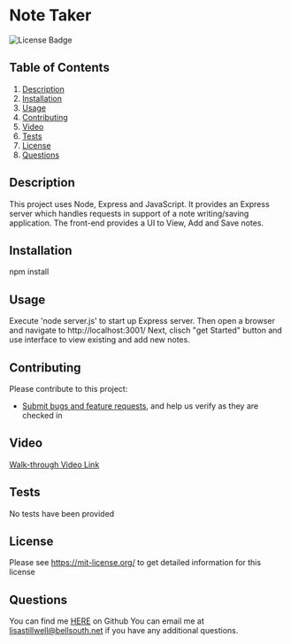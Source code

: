 # Note Taker
![License Badge](https://shields.io/badge/license-MIT-green)

## Table of Contents
1. [Description](#description)
2. [Installation](#installation)
3. [Usage](#usage)
4. [Contributing](#contributing)
5. [Video](#video)
5. [Tests](#tests)
6. [License](#license)
7. [Questions](#questions)

## Description
This project uses Node, Express and JavaScript. It provides an Express server which handles requests in support of a note writing/saving application. The front-end provides a UI to View, Add and Save notes.

## Installation
npm install

## Usage
Execute 'node server.js' to start up Express server. Then open a browser and navigate to http://localhost:3001/
Next, clisch "get Started" button and use interface to view existing and add new notes.
## Contributing
Please contribute to this project:
* [Submit bugs and feature requests](https://github.com/lstillwe/note-taker/issues), and help us verify as they are checked in

## Video
[Walk-through Video Link](https://drive.google.com/file/d/1FN4k_en-bjWn6yZbFF6r5kdhqo8wg8HU/view?usp=sharing)

## Tests
No tests have been provided
## License
Please see https://mit-license.org/ to get detailed information for this license

## Questions
You can find me [HERE](https://github.com/lstillwe) on Github
You can email me at lisastillwell@bellsouth.net if you have any additional questions.
